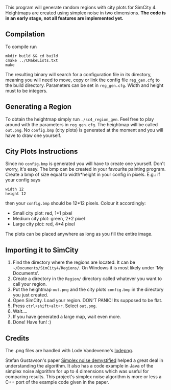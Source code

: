 This program will generate random regions with city plots for SimCity 4.
Heightmaps are created using simplex noise in two dimensions.
**The code is in an early stage, not all features are implemented yet.**

## Compilation
To compile run
```
mkdir build && cd build
cmake ../CMakeLists.txt
make
```
The resulting binary will search for a configuration file in its directory, meaning you will need to move,
copy or link the config file `reg_gen.cfg` to the build directory.  Parameters can be set in
`reg_gen.cfg`. Width and height must to be integers.

## Generating a Region
To obtain the heightmap simply run `./sc4_region_gen`. 
Feel free to play around with the parameters in `reg_gen.cfg`.
The heightmap will be called `out.png`.
No `config.bmp` (city plots) is generated at the moment
and you will have to draw one yourself.

## City Plots Instructions
Since no `config.bmp` is generated you will have to create one yourself. Don't worry, it's easy.
The bmp can be created in your favourite painting program.
Create a bmp of size equal to width*height in your config in pixels.
E.g.: 
if your config says
```
width 12
height 12
```
then your `config.bmp` should be 12*12 pixels.
Colour it accordingly:
- Small city plot: red, 1*1 pixel
- Medium city plot: green, 2*2 pixel
- Large city plot: red, 4*4 pixel

The plots can be placed anywhere as long as you fill the entire image.

## Importing it to SimCity
1. Find the directory where the regions are located. It can be `~/Documents/SimCity4/Regions/`. On Windows it
is most likely under 'My Documents'.
2. Create a directory in the `Region/` directory called whatever you want to call your region.
3. Put the heightmap `out.png` and the city plots `config.bmp` in the directory you just created.
4. Open SimCity. Load your region. DON'T PANIC! Its supposed to be flat. 
5. Press `ctrl+shift+alt+r`. Select `out.png`.
6. Wait....
7. If you have generated a large map, wait even more.
8. Done! Have fun! :)

## Credits
The .png files are handled with Lode Vandevenne's [lodepng](https://github.com/lvandeve/lodepng).

Stefan Gustavson's paper [Simplex noise demystified](http://staffwww.itn.liu.se/~stegu/simplexnoise/simplexnoise.pdf)  helped a great deal in understanding the algorithm. It also has a code example in Java of the simplex noise algorithm for up to 4 dimensions which was useful for comparing results. This project's simplex noise algorithm is more or less a C++ port of the example code given in the paper. 
